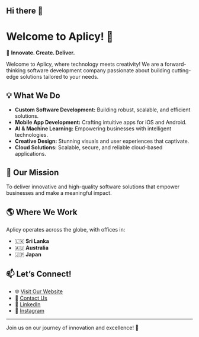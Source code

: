 ## Hi there 👋

# Welcome to Aplicy! 🚀

🌟 **Innovate. Create. Deliver.**

Welcome to Aplicy, where technology meets creativity! We are a forward-thinking software development company passionate about building cutting-edge solutions tailored to your needs.

## 💡 What We Do

- **Custom Software Development:** Building robust, scalable, and efficient solutions.
- **Mobile App Development:** Crafting intuitive apps for iOS and Android.
- **AI & Machine Learning:** Empowering businesses with intelligent technologies.
- **Creative Design:** Stunning visuals and user experiences that captivate.
- **Cloud Solutions:** Scalable, secure, and reliable cloud-based applications.

## 🎯 Our Mission

To deliver innovative and high-quality software solutions that empower businesses and make a meaningful impact.

## 🌎 Where We Work

Aplicy operates across the globe, with offices in:
- 🇱🇰 **Sri Lanka**
- 🇦🇺 **Australia**
- 🇯🇵 **Japan**

## 📫 Let’s Connect!

- 🌐 [Visit Our Website](https://www.aplicy.com)
- 📩 [Contact Us](mailto:info@aplicy.com)
- 🔗 [LinkedIn](https://www.linkedin.com/company/aplicy)
- 📸 [Instagram](https://www.instagram.com/aplicymedia)

---

Join us on our journey of innovation and excellence! 🚀
